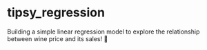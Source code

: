 # tipsy_regression
Building a simple linear regression model to explore the relationship between wine price and its sales! 🍷

